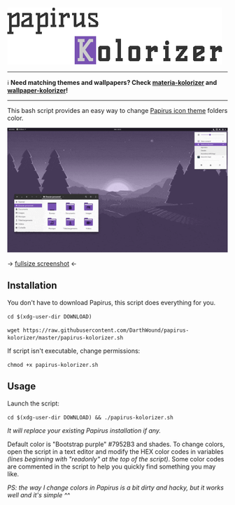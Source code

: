 ![title](papirusK-title.gif)

---

:information_source: **Need matching themes and wallpapers?
Check [materia-kolorizer](https://github.com/DarthWound/materia-kolorizer) and [wallpaper-kolorizer](https://github.com/DarthWound/wallpaper-kolorizer)!**

---

This bash script provides an easy way to change [Papirus icon theme](https://github.com/PapirusDevelopmentTeam/papirus-icon-theme) folders color.

![showcase](kolorizerSW.gif)

-> [fullsize screenshot](kolorizerSC.png?raw=true) <-

## Installation

You don't have to download Papirus, this script does everything for you.

`cd $(xdg-user-dir DOWNLOAD)`

`wget https://raw.githubusercontent.com/DarthWound/papirus-kolorizer/master/papirus-kolorizer.sh`

If script isn't executable, change permissions:

`chmod +x papirus-kolorizer.sh`

## Usage

Launch the script:

`cd $(xdg-user-dir DOWNLOAD) && ./papirus-kolorizer.sh`

*It will replace your existing Papirus installation if any.*

Default color is "Bootstrap purple" #7952B3 and shades. To change colors, open the script in a text editor and modify the HEX color codes in variables *(lines beginning with "readonly" at the top of the script)*. Some color codes are commented in the script to help you quickly find something you may like.

*PS: the way I change colors in Papirus is a bit dirty and hacky, but it works well and it's simple ^^*
